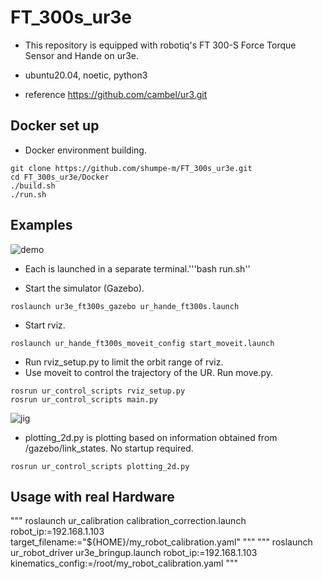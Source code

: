 # FT_300s_ur3e
- This repository is equipped with robotiq's FT 300-S Force Torque Sensor and Hande on ur3e.

- ubuntu20.04, noetic, python3

- reference https://github.com/cambel/ur3.git

## Docker set up
- Docker environment building.
```
git clone https://github.com/shumpe-m/FT_300s_ur3e.git
cd FT_300s_ur3e/Docker
./build.sh
./run.sh
```

## Examples

![demo](https://raw.github.com/wiki/shumpe-m/FT_300s_ur3e/images/pick_and_place.gif)
- Each is launched in a separate terminal.'''bash run.sh''

- Start the simulator (Gazebo).
```
roslaunch ur3e_ft300s_gazebo ur_hande_ft300s.launch
```

- Start rviz.
```
roslaunch ur_hande_ft300s_moveit_config start_moveit.launch
```
- Run rviz_setup.py to limit the orbit range of rviz.
- Use moveit to control the trajectory of the UR. Run move.py.
```
rosrun ur_control_scripts rviz_setup.py 
rosrun ur_control_scripts main.py 
```


![jig](https://raw.github.com/wiki/shumpe-m/FT_300s_ur3e/images/jig.gif)



- plotting_2d.py is plotting based on information obtained from /gazebo/link_states. No startup required.
```
rosrun ur_control_scripts plotting_2d.py 
```


## Usage with real Hardware
"""
roslaunch ur_calibration calibration_correction.launch   robot_ip:=192.168.1.103 target_filename:="${HOME}/my_robot_calibration.yaml"
"""
"""
roslaunch ur_robot_driver ur3e_bringup.launch robot_ip:=192.168.1.103 kinematics_config:=/root/my_robot_calibration.yaml
"""

